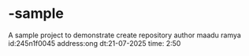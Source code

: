 # -sample
A sample project to demonstrate create repository
author maadu ramya
id:245n1f0045
address:ong
dt:21-07-2025
time: 2:50
